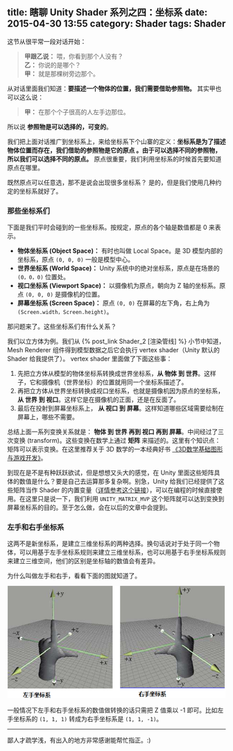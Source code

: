 title: 瞎聊 Unity Shader 系列之四：坐标系
date: 2015-04-30 13:55
category: Shader
tags: Shader
---

这节从很平常一段对话开始：

> **甲跟乙说：** 喂，你看到那个人没有？  
> **乙：** 你说的是哪个？  
> **甲：** 就是那棵树旁边那个。  

从对话里面我们知道：**要描述一个物体的位置，我们需要借助参照物。** 其实甲也可以这么说：

> **甲：** 在那个个子很高的人左手边那位。

所以说 **参照物是可以选择的，可变的**。

我们把上面对话推广到坐标系上，来给坐标系下个山寨的定义：**坐标系是为了描述物体位置而存在，我们借助的参照物是它的原点
。由于可以选择不同的参照物，所以我们可以选择不同的原点。** 原点很重要，我们利用坐标系的时候首先要知道原点在哪里。

既然原点可以任意选，那不是说会出现很多坐标系？ 是的，但是我们使用几种约定的坐标系就好了。

### 那些坐标系们

下面是我们平时会碰到的一些坐标系。按规定，原点的各个轴是数值都是 0 来表示。

- **物体坐标系 (Object Space)：** 有时也叫做 Local Space。是 3D 模型内部的坐标系，原点 `(0, 0, 0)` 一般是模型中心。
- **世界坐标系 (World Space)：** Unity 系统中的绝对坐标系，原点是在场景的 `(0，0，0)` 位置处。
- **视口坐标系 (Viewport Space)：** 以摄像机为原点，朝向为 Z 轴的坐标系。原点 `(0, 0, 0)` 是摄像机的位置。
- **屏幕坐标系 (Screen Space)：** 原点 `(0, 0)` 在屏幕的左下角，右上角为 `(Screen.width，Screen.height)`。

那问题来了。这些坐标系们有什么关系？

我们以立方体为例。我们从 {% post_link Shader_2 [渲染管线] %} 小节中知道，Mesh Renderer 组件得到模型数据之后它会执行 vertex shader（Unity 默认的 Shader 给我提供了）。
vertex shader 里面做了下面这些事：

1. 先把立方体从模型的物体坐标系转换成世界坐标系，**从 物体 到 世界**。这样子，它和摄像机（世界坐标）的位置就用同一个坐标系描述了。
2. 再把立方体从世界坐标转换成视口坐标系，也就是摄像机因为原点的坐标系，**从 世界 到 视口**。这样它是在摄像机的正面，还是在反面了。
3. 最后在投射到屏幕坐标系上， **从 视口 到 屏幕**。这样知道哪些区域需要绘制在屏幕上，哪些不需要。

总结上面一系列变换关系就是： **物体 到 世界 再到 视口 再到 屏幕**。中间经过了三次变换 (transform)。这些变换在数学上通过 **矩阵** 来描述的。这里有个知识点：
矩阵可以表示变换。在这里推荐关于 3D 数学的一本经典好书 [《3D数学基础图形与游戏开发》](http://pan.baidu.com/s/1eQ8eSYQ)。

到现在是不是有种跃跃欲试，但是想想又头大的感觉，在 Unity 里面这些矩阵具体的数值是什么？要是自己去运算那多复杂啊。别急，Unity 给我们已经提供了这些矩阵当作 Shader
的内置变量（[详情参考这个链接](http://docs.unity3d.com/Manual/SL-UnityShaderVariables.html)），可以在编程的时候直接使用。在这里只是说一下，我们利用 `UNITY_MATRIX_MVP`
 这个矩阵就可以达到变换到屏幕坐标系的目的。至于怎么做，会在以后的文章中会提到。

### 左手和右手坐标系

这两不是新坐标系，是建立三维坐标系的两种选择。换句话说对于处于同一个物体，可以用基于左手坐标系规则来建立三维坐标系，也可以用基于右手坐标系规则来建立三维空间，他们的区别是坐标轴的数值会有差异。

为什么叫做左手和右手，看看下面的图就知道了。

![leftAndright](/images/Shader/4/leftandRightHandCoordinate.png)

一般情况下左手和右手坐标系的数值做转换的话只需把 Z 值乘以 -1 即可。比如左手坐标系的 `(1, 1, 1)` 转成为右手坐标系是  `(1, 1, -1)`。

<hr>

鄙人才疏学浅，有出入的地方非常感谢能帮忙指正。:)